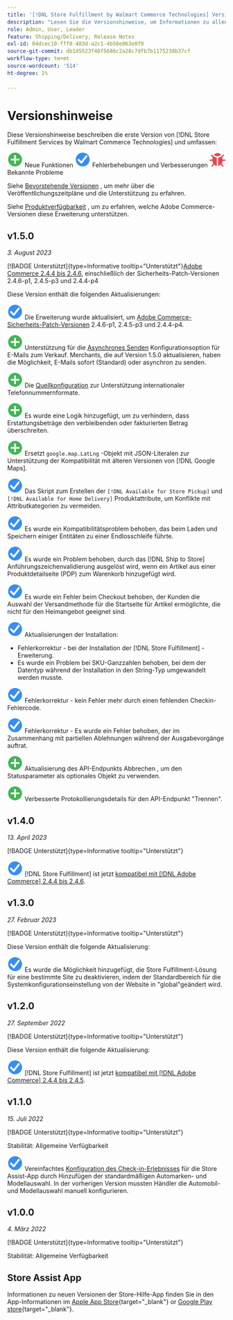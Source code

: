 ```yaml
---
title: '[!DNL Store Fulfillment by Walmart Commerce Technologies] Versionshinweise'
description: "Lesen Sie die Versionshinweise, um Informationen zu allen [!DNL Store Fulfillment by Walmart Commerce Technologies] veröffentlicht."
role: Admin, User, Leader
feature: Shipping/Delivery, Release Notes
exl-id: 04dcec10-fff8-483d-a2c1-4b58e063e0f0
source-git-commit: db1d5523f48f5686c2a28c7dfb7b1175238b37cf
workflow-type: tm+mt
source-wordcount: '514'
ht-degree: 1%

---
```


# Versionshinweise

Diese Versionshinweise beschreiben die erste Version von [!DNL Store Fulfillment Services by Walmart Commerce Technologies] und umfassen:

![Neu](../assets/new.svg) Neue Funktionen
![Problem behoben](../assets/fix.svg) Fehlerbehebungen und Verbesserungen
![Bekanntes Problem](../assets/bug.svg) Bekannte Probleme

Siehe [Bevorstehende Versionen](https://experienceleague.adobe.com/docs/commerce-operations/release/planning/schedule.html) , um mehr über die Veröffentlichungszeitpläne und die Unterstützung zu erfahren.

Siehe [Produktverfügbarkeit](https://experienceleague.adobe.com/docs/commerce-operations/release/product-availability.html) , um zu erfahren, welche Adobe Commerce-Versionen diese Erweiterung unterstützen.

## v1.5.0

*3. August 2023*

[!BADGE Unterstützt]{type=Informative tooltip="Unterstützt"}[Adobe Commerce 2.4.4 bis 2.4.6](https://experienceleague.adobe.com/docs/commerce-operations/release/product-availability.html), einschließlich der Sicherheits-Patch-Versionen 2.4.6-p1, 2.4.5-p3 und 2.4.4-p4

Diese Version enthält die folgenden Aktualisierungen:

![Neu](../assets/fix.svg) Die Erweiterung wurde aktualisiert, um [Adobe Commerce-Sicherheits-Patch-Versionen](https://experienceleague.adobe.com/docs/commerce-operations/release/notes/security-patches/overview.html) 2.4.6-p1, 2.4.5-p3 und 2.4.4-p4.

![Neu](../assets/new.svg)<!-- WMTP-918 --> Unterstützung für die [Asynchrones Senden](sales-emails.md) Konfigurationsoption für E-Mails zum Verkauf. Merchants, die auf Version 1.5.0 aktualisieren, haben die Möglichkeit, E-Mails sofort (Standard) oder asynchron zu senden.

![Neu](../assets/new.svg)<!-- WMTP-916--> Die [Quellkonfiguration](merchant-store-configuration.md) zur Unterstützung internationaler Telefonnummernformate.

![Neu](../assets/new.svg) Es wurde eine Logik hinzugefügt, um zu verhindern, dass Erstattungsbeträge den verbleibenden oder fakturierten Betrag überschreiten.

![Neu](../assets/new.svg)<!-- WMTP-882 --> Ersetzt `google.map.LatLng` -Objekt mit JSON-Literalen zur Unterstützung der Kompatibilität mit älteren Versionen von [!DNL Google Maps].

![Problem behoben](../assets/fix.svg)<!-- WMTP- --> Das Skript zum Erstellen der `[!DNL Available for Store Pickup]` und `[!DNL Available for Home Delivery]` Produktattribute, um Konflikte mit Attributkategorien zu vermeiden.

![Problem behoben](../assets/fix.svg)<!-- WMTP-915 --> Es wurde ein Kompatibilitätsproblem behoben, das beim Laden und Speichern einiger Entitäten zu einer Endlosschleife führte.

![Problem behoben](../assets/fix.svg)<!-- WMTP-921 --> Es wurde ein Problem behoben, durch das [!DNL Ship to Store] Anführungszeichenvalidierung ausgelöst wird, wenn ein Artikel aus einer Produktdetailseite (PDP) zum Warenkorb hinzugefügt wird.

![Problem behoben](../assets/fix.svg)<!-- WMTP- 932 --> Es wurde ein Fehler beim Checkout behoben, der Kunden die Auswahl der Versandmethode für die Startseite für Artikel ermöglichte, die nicht für den Heimangebot geeignet sind.

![Problem behoben](../assets/fix.svg) Aktualisierungen der Installation:

- <!-- WMTP-880--> Fehlerkorrektur - bei der Installation der [!DNL Store Fulfillment] -Erweiterung.

- <!-- WMTP-878--> Es wurde ein Problem bei SKU-Ganzzahlen behoben, bei dem der Datentyp während der Installation in den String-Typ umgewandelt werden musste.

![Problem behoben](../assets/fix.svg)<!-- WMTP-915--> Fehlerkorrektur - kein Fehler mehr durch einen fehlenden Checkin-Fehlercode.

![Problem behoben](../assets/fix.svg)<!-- WMTP-932 --> Fehlerkorrektur - Es wurde ein Fehler behoben, der im Zusammenhang mit partiellen Ablehnungen während der Ausgabevorgänge auftrat.

![Neu](../assets/new.svg)<!-- WMTP-953 --> Aktualisierung des API-Endpunkts Abbrechen , um den Statusparameter als optionales Objekt zu verwenden.

![Neu](../assets/new.svg)<!-- WMTP-960 --> Verbesserte Protokollierungsdetails für den API-Endpunkt &quot;Trennen&quot;.

## v1.4.0

*13. April 2023*

[!BADGE Unterstützt]{type=Informative tooltip="Unterstützt"}

![Neu](../assets/fix.svg) [!DNL Store Fulfillment] ist jetzt [kompatibel mit [!DNL Adobe Commerce] 2.4.4 bis 2.4.6](https://experienceleague.adobe.com/docs/commerce-operations/release/product-availability.html).


## v1.3.0

*27. Februar 2023*

[!BADGE Unterstützt]{type=Informative tooltip="Unterstützt"}

Diese Version enthält die folgende Aktualisierung:

![Neu](../assets/fix.svg)<!-- WMTP-795 --> Es wurde die Möglichkeit hinzugefügt, die Store Fulfillment-Lösung für eine bestimmte Site zu deaktivieren, indem der Standardbereich für die Systemkonfigurationseinstellung von der Website in &quot;global&quot;geändert wird.

## v1.2.0

*27. September 2022*

[!BADGE Unterstützt]{type=Informative tooltip="Unterstützt"}

Diese Version enthält die folgende Aktualisierung:

![Neu](../assets/fix.svg) [!DNL Store Fulfillment] ist jetzt [kompatibel mit [!DNL Adobe Commerce] 2.4.4 bis 2.4.5](https://experienceleague.adobe.com/docs/commerce-operations/release/product-availability.html).


## v1.1.0

*15. Juli 2022*

[!BADGE Unterstützt]{type=Informative tooltip="Unterstützt"}

Stabilität: Allgemeine Verfügbarkeit

![Neu](../assets/fix.svg)<!-- WMTP-731 --> Vereinfachtes [Konfiguration des Check-in-Erlebnisses](check-in-experience-setup.md) für die Store Assist-App durch Hinzufügen der standardmäßigen Automarken- und Modellauswahl. In der vorherigen Version mussten Händler die Automobil- und Modellauswahl manuell konfigurieren.

## v1.0.0

*4. März 2022*

[!BADGE Unterstützt]{type=Informative tooltip="Unterstützt"}

Stabilität: Allgemeine Verfügbarkeit

## Store Assist App

Informationen zu neuen Versionen der Store-Hilfe-App finden Sie in den App-Informationen im [Apple App Store](https://apps.apple.com/us/app/store-assist-by-walmart/id1609281539){target="_blank"} or [Google Play store](https://play.google.com/store/apps/details?id=com.walmart.faas.storeassist){target="_blank"}.

